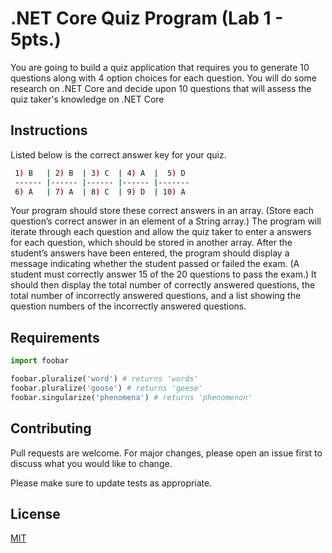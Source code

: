 # .NET Core Quiz Program (Lab 1 - 5pts.)

You are going to build a quiz application that requires you to generate 10 questions along with 4 option choices for each question.  You will do some research on .NET Core and decide upon 10 questions that will assess the quiz taker's knowledge on .NET Core 

## Instructions

Listed below is the correct answer key for your quiz.

```bash
 1) B 	| 2) B 	| 3) C 	| 4) A 	|  5) D 	
 ------	|------	|------	|------	|-------	
 6) A 	| 7) A 	| 8) C 	| 9) D 	| 10) A 	
```
Your program should store these correct answers in an array.  (Store each question’s correct answer in an element of a String array.)  The program will iterate through each question and allow the quiz taker to enter a answers for each question, which should be stored in another array. After the student’s answers have been entered, the program should display a message indicating whether the student passed or failed the exam.  (A student must correctly answer 15 of the 20 questions to pass the exam.)  It should then display the total number of correctly answered questions, the total number of incorrectly answered questions, and a list showing the question numbers of the incorrectly answered questions.

## Requirements

```python
import foobar

foobar.pluralize('word') # returns 'words'
foobar.pluralize('goose') # returns 'geese'
foobar.singularize('phenomena') # returns 'phenomenon'
```

## Contributing
Pull requests are welcome. For major changes, please open an issue first to discuss what you would like to change.

Please make sure to update tests as appropriate.

## License
[MIT](https://choosealicense.com/licenses/mit/)
